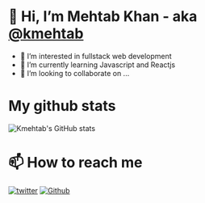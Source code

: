 # 👋 Hi, I’m Mehtab Khan - aka [@kmehtab](https://www.instagram.com/kmehtab20)
- 👀 I’m interested in fullstack web development
- 🌱 I’m currently learning Javascript and Reactjs
- 💞  I’m looking to collaborate on ...

# My github stats
![Kmehtab's GitHub stats](https://github-readme-stats.vercel.app/api?username=kmehtab&show_icons=true&theme=tokyonight)

# 📫 How to reach me
[![twitter](https://img.shields.io/twitter/follow/kmehtab20?style=social)](https://twitter.com/kmehtab20)
[![Github](https://img.shields.io/github/followers/kmehtab?style=social)](https://github.com/kmehtab)
